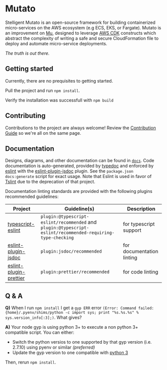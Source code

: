# Mutato

Stelligent Mutato is an open-source framework for building containerized micro-services on the AWS ecosystem (e.g ECS, EKS, or Fargate). Mutato is an improvement on [Mu](https://github.com/stelligent/mu), designed to leverage [AWS CDK](https://docs.aws.amazon.com/cdk/latest/guide/home.html) constructs which abstract the complexity of writing a safe and secure CloudFormation file to deploy and automate micro-service deployments.

_The truth is out there._

## Getting started

Currently, there are no prequisites to getting started.

Pull the project and run `npm install`.

Verify the installation was successfull with `npm build`


## Contributing

Contributions to the project are always welcome! Review the [Contribution Guide](CONTRIBUTING.md) so we're all on the same page.


## Documentation

Designs, diagrams, and other documentation can be found in [`docs`](docs/). Code documentation is auto-generated, provided by [typedoc](https://typedoc.org/) and enforced by [eslint](https://github.com/typescript-eslint/typescript-eslint) with the [eslint-plugin-jsdoc](https://github.com/gajus/eslint-plugin-jsdoc) plugin. See the `package.json` `docs:generate` script for exact usage. Note that Eslint is used in favor of [Tslint](https://github.com/palantir/tslint) due to the deprecation of that project.

Documentation linting standards are provided with the following plugins recommended guidelines:

| Project | Guideline(s) | Description |
| --- | --- | --- |
| [typescript-eslint](https://github.com/typescript-eslint/typescript-eslint) |  `plugin:@typescript-eslint/recommended` and `plugin:@typescript-eslint/recommended-requiring-type-checking` | for typescript support |
| [eslint-plugin-jsdoc](https://github.com/gajus/eslint-plugin-jsdoc#configuration) | `plugin:jsdoc/recommended` | for documentation linting |
| [eslint-plugin-prettier](https://github.com/prettier/eslint-plugin-prettier#recommended-configuration) | `plugin:prettier/recommended` | for code linting |


## Q & A

**Q)** When I run `npm install` I get a `gyp ERR` error `(Error: Command failed: {home}/.pyenv/shims/python -c import sys; print "%s.%s.%s" % sys.version_info[:3];)`. What gives?

**A)** Your node gyp is using python 3+ to execute a non python 3+ compatible script. You can either:
* Switch the python versios to one supported by that gyp version (i.e. 2.7.10) using pyenv or similar _(preferred)_
* Update the gyp version to one compatible with [python 3](https://github.com/nodejs/node-gyp/tree/v6.1.0)
	
Then, rerun `npm install`. 

